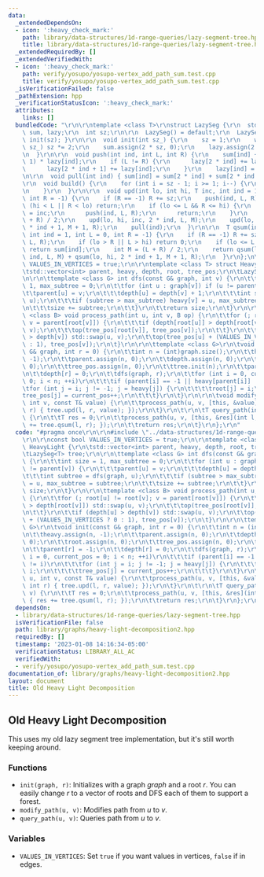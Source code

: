 ```yaml
---
data:
  _extendedDependsOn:
  - icon: ':heavy_check_mark:'
    path: library/data-structures/1d-range-queries/lazy-segment-tree.hpp
    title: library/data-structures/1d-range-queries/lazy-segment-tree.hpp
  _extendedRequiredBy: []
  _extendedVerifiedWith:
  - icon: ':heavy_check_mark:'
    path: verify/yosupo/yosupo-vertex_add_path_sum.test.cpp
    title: verify/yosupo/yosupo-vertex_add_path_sum.test.cpp
  _isVerificationFailed: false
  _pathExtension: hpp
  _verificationStatusIcon: ':heavy_check_mark:'
  attributes:
    links: []
  bundledCode: "\r\n\r\ntemplate <class T>\r\nstruct LazySeg {\r\n  std::vector<T>\
    \ sum, lazy;\r\n  int sz;\r\n\r\n  LazySeg() = default;\r\n  LazySeg(int sz) {\
    \ init(sz); }\r\n\r\n  void init(int sz_) {\r\n    sz = 1;\r\n    while (sz <\
    \ sz_) sz *= 2;\r\n    sum.assign(2 * sz, 0);\r\n    lazy.assign(2 * sz, 0);\r\
    \n  }\r\n\r\n  void push(int ind, int L, int R) {\r\n    sum[ind] += (R - L +\
    \ 1) * lazy[ind];\r\n    if (L != R) {\r\n      lazy[2 * ind] += lazy[ind];\r\n\
    \      lazy[2 * ind + 1] += lazy[ind];\r\n    }\r\n    lazy[ind] = 0;\r\n  }\r\
    \n\r\n  void pull(int ind) { sum[ind] = sum[2 * ind] + sum[2 * ind + 1]; }\r\n\
    \r\n  void build() {\r\n    for (int i = sz - 1; i >= 1; i--) {\r\n      pull(i);\r\
    \n    }\r\n  }\r\n\r\n  void upd(int lo, int hi, T inc, int ind = 1, int L = 0,\
    \ int R = -1) {\r\n    if (R == -1) R += sz;\r\n    push(ind, L, R);\r\n    if\
    \ (hi < L || R < lo) return;\r\n    if (lo <= L && R <= hi) {\r\n      lazy[ind]\
    \ = inc;\r\n      push(ind, L, R);\r\n      return;\r\n    }\r\n    int M = (L\
    \ + R) / 2;\r\n    upd(lo, hi, inc, 2 * ind, L, M);\r\n    upd(lo, hi, inc, 2\
    \ * ind + 1, M + 1, R);\r\n    pull(ind);\r\n  }\r\n\r\n  T qsum(int lo, int hi,\
    \ int ind = 1, int L = 0, int R = -1) {\r\n    if (R == -1) R += sz;\r\n    push(ind,\
    \ L, R);\r\n    if (lo > R || L > hi) return 0;\r\n    if (lo <= L && R <= hi)\
    \ return sum[ind];\r\n    int M = (L + R) / 2;\r\n    return qsum(lo, hi, 2 *\
    \ ind, L, M) + qsum(lo, hi, 2 * ind + 1, M + 1, R);\r\n  }\r\n};\n\r\nconst bool\
    \ VALUES_IN_VERTICES = true;\r\n\r\ntemplate <class T> struct HeavyLight {\r\n\
    \tstd::vector<int> parent, heavy, depth, root, tree_pos;\r\n\tLazySeg<T> tree;\r\
    \n\r\n\ttemplate <class G> int dfs(const G& graph, int v) {\r\n\t\tint size =\
    \ 1, max_subtree = 0;\r\n\t\tfor (int u : graph[v]) if (u != parent[v]) {\r\n\t\
    \t\tparent[u] = v;\r\n\t\t\tdepth[u] = depth[v] + 1;\r\n\t\t\tint subtree = dfs(graph,\
    \ u);\r\n\t\t\tif (subtree > max_subtree) heavy[v] = u, max_subtree = subtree;\r\
    \n\t\t\tsize += subtree;\r\n\t\t}\r\n\t\treturn size;\r\n\t}\r\n\r\n\ttemplate\
    \ <class B> void process_path(int u, int v, B op) {\r\n\t\tfor (; root[u] != root[v];\
    \ v = parent[root[v]]) {\r\n\t\t\tif (depth[root[u]] > depth[root[v]]) std::swap(u,\
    \ v);\r\n\t\t\top(tree_pos[root[v]], tree_pos[v]);\r\n\t\t}\r\n\t\tif (depth[u]\
    \ > depth[v]) std::swap(u, v);\r\n\t\top(tree_pos[u] + (VALUES_IN_VERTICES ? 0\
    \ : 1), tree_pos[v]);\r\n\t}\r\n\r\n\ttemplate <class G>\r\n\tvoid init(const\
    \ G& graph, int r = 0) {\r\n\t\tint n = (int)graph.size();\r\n\t\theavy.assign(n,\
    \ -1);\r\n\t\tparent.assign(n, 0);\r\n\t\tdepth.assign(n, 0);\r\n\t\troot.assign(n,\
    \ 0);\r\n\t\ttree_pos.assign(n, 0);\r\n\t\ttree.init(n);\r\n\t\tparent[r] = -1;\r\
    \n\t\tdepth[r] = 0;\r\n\t\tdfs(graph, r);\r\n\t\tfor (int i = 0, current_pos =\
    \ 0; i < n; ++i)\r\n\t\t\tif (parent[i] == -1 || heavy[parent[i]] != i)\r\n\t\t\
    \tfor (int j = i; j != -1; j = heavy[j]) {\r\n\t\t\t\troot[j] = i;\r\n\t\t\t\t\
    tree_pos[j] = current_pos++;\r\n\t\t\t}\r\n\t}\r\n\r\n\tvoid modify_path(int u,\
    \ int v, const T& value) {\r\n\t\tprocess_path(u, v, [this, &value](int l, int\
    \ r) { tree.upd(l, r, value); });\r\n\t}\r\n\t\r\n\tT query_path(int u, int v)\
    \ {\r\n\t\tT res = 0;\r\n\t\tprocess_path(u, v, [this, &res](int l, int r) { res\
    \ += tree.qsum(l, r); });\r\n\t\treturn res;\r\n\t}\r\n};\r\n"
  code: "#pragma once\r\n\r\n#include \"../data-structures/1d-range-queries/lazy-segment-tree.hpp\"\
    \r\n\r\nconst bool VALUES_IN_VERTICES = true;\r\n\r\ntemplate <class T> struct\
    \ HeavyLight {\r\n\tstd::vector<int> parent, heavy, depth, root, tree_pos;\r\n\
    \tLazySeg<T> tree;\r\n\r\n\ttemplate <class G> int dfs(const G& graph, int v)\
    \ {\r\n\t\tint size = 1, max_subtree = 0;\r\n\t\tfor (int u : graph[v]) if (u\
    \ != parent[v]) {\r\n\t\t\tparent[u] = v;\r\n\t\t\tdepth[u] = depth[v] + 1;\r\n\
    \t\t\tint subtree = dfs(graph, u);\r\n\t\t\tif (subtree > max_subtree) heavy[v]\
    \ = u, max_subtree = subtree;\r\n\t\t\tsize += subtree;\r\n\t\t}\r\n\t\treturn\
    \ size;\r\n\t}\r\n\r\n\ttemplate <class B> void process_path(int u, int v, B op)\
    \ {\r\n\t\tfor (; root[u] != root[v]; v = parent[root[v]]) {\r\n\t\t\tif (depth[root[u]]\
    \ > depth[root[v]]) std::swap(u, v);\r\n\t\t\top(tree_pos[root[v]], tree_pos[v]);\r\
    \n\t\t}\r\n\t\tif (depth[u] > depth[v]) std::swap(u, v);\r\n\t\top(tree_pos[u]\
    \ + (VALUES_IN_VERTICES ? 0 : 1), tree_pos[v]);\r\n\t}\r\n\r\n\ttemplate <class\
    \ G>\r\n\tvoid init(const G& graph, int r = 0) {\r\n\t\tint n = (int)graph.size();\r\
    \n\t\theavy.assign(n, -1);\r\n\t\tparent.assign(n, 0);\r\n\t\tdepth.assign(n,\
    \ 0);\r\n\t\troot.assign(n, 0);\r\n\t\ttree_pos.assign(n, 0);\r\n\t\ttree.init(n);\r\
    \n\t\tparent[r] = -1;\r\n\t\tdepth[r] = 0;\r\n\t\tdfs(graph, r);\r\n\t\tfor (int\
    \ i = 0, current_pos = 0; i < n; ++i)\r\n\t\t\tif (parent[i] == -1 || heavy[parent[i]]\
    \ != i)\r\n\t\t\tfor (int j = i; j != -1; j = heavy[j]) {\r\n\t\t\t\troot[j] =\
    \ i;\r\n\t\t\t\ttree_pos[j] = current_pos++;\r\n\t\t\t}\r\n\t}\r\n\r\n\tvoid modify_path(int\
    \ u, int v, const T& value) {\r\n\t\tprocess_path(u, v, [this, &value](int l,\
    \ int r) { tree.upd(l, r, value); });\r\n\t}\r\n\t\r\n\tT query_path(int u, int\
    \ v) {\r\n\t\tT res = 0;\r\n\t\tprocess_path(u, v, [this, &res](int l, int r)\
    \ { res += tree.qsum(l, r); });\r\n\t\treturn res;\r\n\t}\r\n};\r\n"
  dependsOn:
  - library/data-structures/1d-range-queries/lazy-segment-tree.hpp
  isVerificationFile: false
  path: library/graphs/heavy-light-decomposition2.hpp
  requiredBy: []
  timestamp: '2023-01-08 14:16:34-05:00'
  verificationStatus: LIBRARY_ALL_AC
  verifiedWith:
  - verify/yosupo/yosupo-vertex_add_path_sum.test.cpp
documentation_of: library/graphs/heavy-light-decomposition2.hpp
layout: document
title: Old Heavy Light Decomposition
---
```


## Old Heavy Light Decomposition

This uses my old lazy segment tree implementation, but it's still worth keeping around. 

### Functions
- `init(graph, r)`: Initializes with a graph $graph$ and a root $r$. You can easily change $r$ to a vector of roots and DFS each of them to support a forest. 
- `modify_path(u, v)`: Modifies path from $u$ to $v$. 
- `query_path(u, v)`: Queries path from $u$ to $v$. 

### Variables
- `VALUES_IN_VERTICES`: Set `true` if you want values in vertices, `false` if in edges. 

